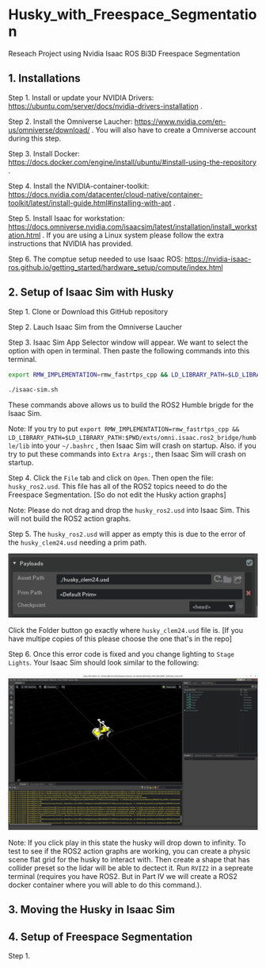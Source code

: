 # Husky_with_Freespace_Segmentation
Reseach Project using Nvidia Isaac ROS Bi3D Freespace Segmentation

## 1. Installations

Step 1. Install or update your NVIDIA Drivers: https://ubuntu.com/server/docs/nvidia-drivers-installation .

Step 2. Install the Omniverse Laucher: https://www.nvidia.com/en-us/omniverse/download/ .
You will also have to create a Omniverse account during this step.

Step 3. Install Docker: https://docs.docker.com/engine/install/ubuntu/#install-using-the-repository .

Step 4. Install the NVIDIA-container-toolkit: https://docs.nvidia.com/datacenter/cloud-native/container-toolkit/latest/install-guide.html#installing-with-apt .

Step 5. Install Isaac for workstation: https://docs.omniverse.nvidia.com/isaacsim/latest/installation/install_workstation.html .
If you are using a Linux system please follow the extra instructions that NVIDIA has provided.


Step 6. The comptue setup needed to use Isaac ROS: https://nvidia-isaac-ros.github.io/getting_started/hardware_setup/compute/index.html

## 2. Setup of Isaac Sim with Husky

Step 1. Clone or Download this GitHub repository 

Step 2. Lauch Isaac Sim from the Omniverse Laucher

Step 3. Isaac Sim App Selector window will appear. We want to select the option with open in terminal. Then paste the following commands into this terminal.

```bash
export RMW_IMPLEMENTATION=rmw_fastrtps_cpp && LD_LIBRARY_PATH=$LD_LIBRARY_PATH:$PWD/exts/omni.isaac.ros2_bridge/humble/lib
```

```bash
./isaac-sim.sh 
```

These commands above allows us to build the ROS2 Humble brigde for the Isaac Sim.

Note: If you try to put ```export RMW_IMPLEMENTATION=rmw_fastrtps_cpp && LD_LIBRARY_PATH=$LD_LIBRARY_PATH:$PWD/exts/omni.isaac.ros2_bridge/humble/lib``` into your ```~/.bashrc``` , then Isaac Sim will crash on startup.
Also. if you try to put these commands into ```Extra Args:```, then Isaac Sim will crash on startup.

Step 4. Click the ```File``` tab and click on ```Open```. Then open the file: ```husky_ros2.usd```. This file has all of the ROS2 topics neeed to do the Freespace Segmentation. [So do not edit the Husky action graphs] 

Note: Please do not drag and drop the ```husky_ros2.usd``` into Isaac Sim. This will not build the ROS2 action graphs.

Step 5. The ```husky_ros2.usd``` will apper as empty this is due to the error of the ```husky_clem24.usd``` needing a prim path.

![prim path](https://github.com/jkcolem/Husky_with_Freespace_Segmentation/blob/main/Screenshot%20from%202023-12-14%2016-05-31.png)

Click the Folder button go exactly where ```husky_clem24.usd``` file is. [If you have multipe copies of this please choose the one that's in the repo]

Step 6. Once this error code is fixed and you change lighting to ```Stage Lights```. Your Isaac Sim should look similar to the following:

![husky_in_isacc_sim](https://github.com/jkcolem/Husky_with_Freespace_Segmentation/blob/main/Screenshot%20from%202023-12-15%2016-01-10.png)

Note: If you click play in this state the husky will drop down to infinity. To test to see if the ROS2 action graphs are working, you can create a physic scene flat grid for the husky to interact with. Then create a shape that has collider preset so the lidar will be able to dectect it. Run ```RVIZ2``` in a sepreate terminal (requires you have ROS2. But in Part IV we will create a ROS2 docker container where you will able to do this command.).

## 3. Moving the Husky in Isaac Sim

## 4. Setup of Freespace Segmentation

Step 1. 
